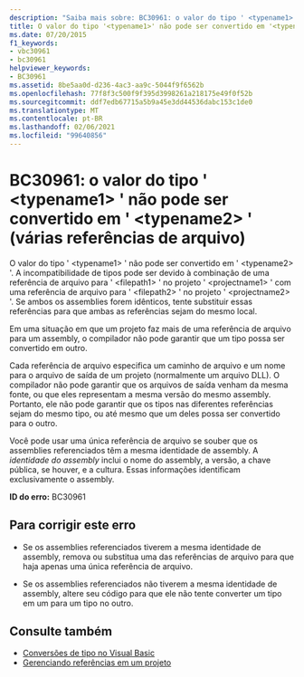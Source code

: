 ```yaml
---
description: "Saiba mais sobre: BC30961: o valor do tipo ' <typename1> ' não pode ser convertido em ' <typename2> ' (várias referências de arquivo)"
title: O valor do tipo '<typename1>' não pode ser convertido em '<typename2>' (várias referências ao arquivo)
ms.date: 07/20/2015
f1_keywords:
- vbc30961
- bc30961
helpviewer_keywords:
- BC30961
ms.assetid: 8be5aa0d-d236-4ac3-aa9c-5044f9f6562b
ms.openlocfilehash: 77f8f3c500f9f395d3998261a218175e49f0f52b
ms.sourcegitcommit: ddf7edb67715a5b9a45e3dd44536dabc153c1de0
ms.translationtype: MT
ms.contentlocale: pt-BR
ms.lasthandoff: 02/06/2021
ms.locfileid: "99640856"
---
```

# <a name="bc30961-value-of-type-typename1-cannot-be-converted-to-typename2-multiple-file-references"></a>BC30961: o valor do tipo ' \<typename1> ' não pode ser convertido em ' \<typename2> ' (várias referências de arquivo)

O valor do tipo ' \<typename1> ' não pode ser convertido em ' \<typename2> '. A incompatibilidade de tipos pode ser devido à combinação de uma referência de arquivo para ' \<filepath1> ' no projeto ' \<projectname1> ' com uma referência de arquivo para ' \<filepath2> ' no projeto ' \<projectname2> '. Se ambos os assemblies forem idênticos, tente substituir essas referências para que ambas as referências sejam do mesmo local.

 Em uma situação em que um projeto faz mais de uma referência de arquivo para um assembly, o compilador não pode garantir que um tipo possa ser convertido em outro.

 Cada referência de arquivo especifica um caminho de arquivo e um nome para o arquivo de saída de um projeto (normalmente um arquivo DLL). O compilador não pode garantir que os arquivos de saída venham da mesma fonte, ou que eles representam a mesma versão do mesmo assembly. Portanto, ele não pode garantir que os tipos nas diferentes referências sejam do mesmo tipo, ou até mesmo que um deles possa ser convertido para o outro.

 Você pode usar uma única referência de arquivo se souber que os assemblies referenciados têm a mesma identidade de assembly. A *identidade do assembly* inclui o nome do assembly, a versão, a chave pública, se houver, e a cultura. Essas informações identificam exclusivamente o assembly.

 **ID do erro:** BC30961

## <a name="to-correct-this-error"></a>Para corrigir este erro

- Se os assemblies referenciados tiverem a mesma identidade de assembly, remova ou substitua uma das referências de arquivo para que haja apenas uma única referência de arquivo.

- Se os assemblies referenciados não tiverem a mesma identidade de assembly, altere seu código para que ele não tente converter um tipo em um para um tipo no outro.

## <a name="see-also"></a>Consulte também

- [Conversões de tipo no Visual Basic](../../programming-guide/language-features/data-types/type-conversions.md)
- [Gerenciando referências em um projeto](/visualstudio/ide/managing-references-in-a-project)
